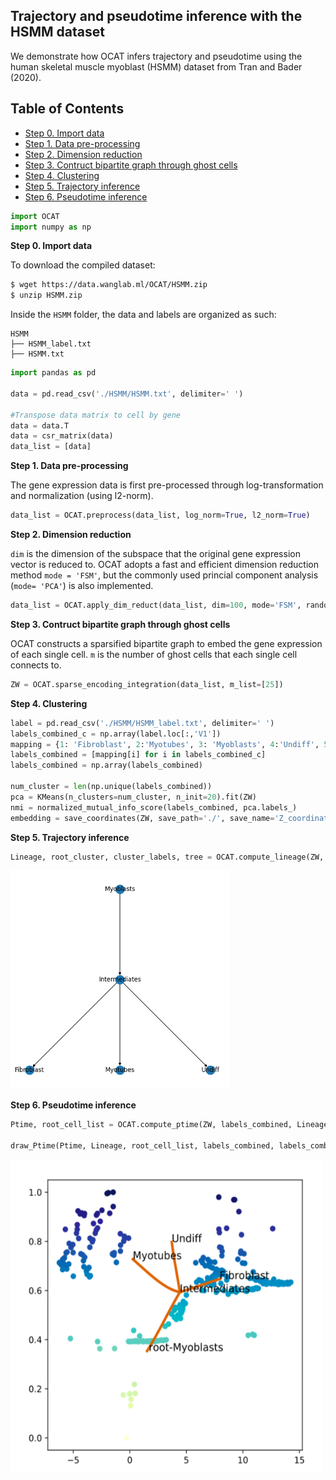 ## Trajectory and pseudotime inference with the HSMM dataset
We demonstrate how OCAT infers trajectory and pseudotime using the human skeletal muscle myoblast (HSMM) dataset from Tran and Bader (2020). 

## Table of Contents
- [Step 0. Import data](#data_import)
- [Step 1. Data pre-processing](#pre_processing)
- [Step 2. Dimension reduction](#dim_reduct)
- [Step 3. Contruct bipartite graph through ghost cells](#ghost_cell)
- [Step 4. Clustering](#clustering)
- [Step 5. Trajectory inference](#trajectory)
- [Step 6. Pseudotime inference](#pseudo)


```python
import OCAT
import numpy as np
```

<a name="data_import"></a>**Step 0. Import data**     

To download the compiled dataset:
```bash
$ wget https://data.wanglab.ml/OCAT/HSMM.zip
$ unzip HSMM.zip 
```

Inside the `HSMM` folder, the data and labels are organized as such:
```
HSMM
├── HSMM_label.txt
├── HSMM.txt
```

```python
import pandas as pd

data = pd.read_csv('./HSMM/HSMM.txt', delimiter=' ')

#Transpose data matrix to cell by gene
data = data.T
data = csr_matrix(data)
data_list = [data]
```

<a name="pre_processing"></a>**Step 1. Data pre-processing**

The gene expression data is first pre-processed through log-transformation and normalization (using l2-norm). 

```python
data_list = OCAT.preprocess(data_list, log_norm=True, l2_norm=True)
```
<a name="dim_reduct"></a>**Step 2. Dimension reduction**

`dim` is the dimension of the subspace that the original gene expression vector is reduced to. OCAT adopts a fast and efficient dimension reduction method `mode = 'FSM'`, but the commonly used princial component analysis (`mode= 'PCA'`) is also implemented. 

```python
data_list = OCAT.apply_dim_reduct(data_list, dim=100, mode='FSM', random_seed=42, upsample=False)
```

<a name="ghost_cell"></a>**Step 3. Contruct bipartite graph through ghost cells**

OCAT constructs a sparsified bipartite graph to embed the gene expression of each single cell. `m` is the number of ghost cells that each single cell connects to. 

```python
ZW = OCAT.sparse_encoding_integration(data_list, m_list=[25])
```

<a name="clustering"></a>**Step 4. Clustering**

```python
label = pd.read_csv('./HSMM/HSMM_label.txt', delimiter=' ')
labels_combined_c = np.array(label.loc[:,'V1'])
mapping = {1: 'Fibroblast', 2:'Myotubes', 3: 'Myoblasts', 4:'Undiff', 5:'Intermediates'}
labels_combined = [mapping[i] for i in labels_combined_c]
labels_combined = np.array(labels_combined)

num_cluster = len(np.unique(labels_combined))
pca = KMeans(n_clusters=num_cluster, n_init=20).fit(ZW)
nmi = normalized_mutual_info_score(labels_combined, pca.labels_)
embedding = save_coordinates(ZW, save_path='./', save_name='Z_coordinates_X.txt', labels_combined=labels_combined)
```


<a name="trajectory"></a>**Step 5. Trajectory inference**

```python
Lineage, root_cluster, cluster_labels, tree = OCAT.compute_lineage(ZW, labels_combined, root_cluster='Myoblasts', name='OE', reverse=0)
```
<img src="https://github.com/bowang-lab/OCAT/blob/master/img/trajectory.png" width="350" height="350"/>

<a name="pseudo"></a>**Step 6. Pseudotime inference**
```python
Ptime, root_cell_list = OCAT.compute_ptime(ZW, labels_combined, Lineage, root_cluster, embedding)

draw_Ptime(Ptime, Lineage, root_cell_list, labels_combined, labels_combined_c, embedding, './ptime.png', 'ptime.png')
```
<img src="https://github.com/bowang-lab/OCAT/blob/master/img/ptime.png" width="500" height="500"/>
